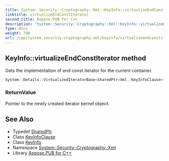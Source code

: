 ```yaml
---
title: System::Security::Cryptography::Xml::KeyInfo::virtualizeEndConstIterator method
linktitle: virtualizeEndConstIterator
second_title: Aspose.PUB for C++
description: 'System::Security::Cryptography::Xml::KeyInfo::virtualizeEndConstIterator method. Gets the implementation of end const iterator for the current container in C++.'
type: docs
weight: 700
url: /cpp/system.security.cryptography.xml/keyinfo/virtualizeendconstiterator/
---
```

## KeyInfo::virtualizeEndConstIterator method


Gets the implementation of end const iterator for the current container.

```cpp
System::Details::VirtualizedIteratorBase<SharedPtr<Xml::KeyInfoClause>> * System::Security::Cryptography::Xml::KeyInfo::virtualizeEndConstIterator() const override
```


### ReturnValue

Pointer to the newly created iterator kernel object.

## See Also

* Typedef [SharedPtr](../../../system/sharedptr/)
* Class [KeyInfoClause](../../keyinfoclause/)
* Class [KeyInfo](../)
* Namespace [System::Security::Cryptography::Xml](../../)
* Library [Aspose.PUB for C++](../../../)
